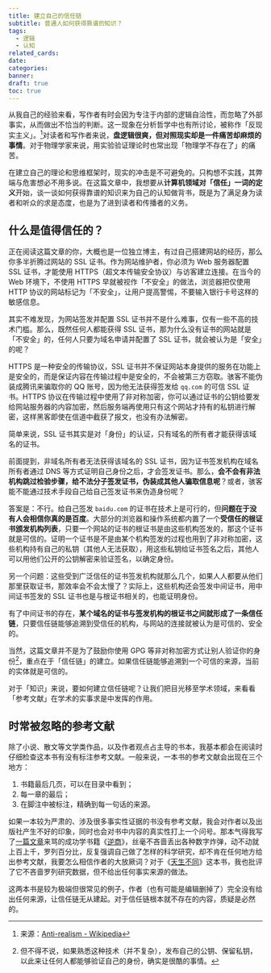 ```yaml
---
title: 建立自己的信任链
subtitle: 普通人如何获得靠谱的知识？
tags:
  - 逻辑
  - 认知
related_cards: 
date: 
categories: 
banner: 
draft: true
toc: true
---
```


从我自己的经验来看，写作者有时会因为专注于内部的逻辑自洽性，而忽略了外部事实，从而做出不恰当的判断。这一现象在分析哲学中也有所讨论，被称作「反现实主义」。[^1]对读者和写作者来说，**盘逻辑很爽，但对照现实却是一件痛苦却麻烦的事情**。对于物理学家来说，用实验验证理论时也常出现「物理学不存在了」的痛苦。

在建立自己的理论和思维框架时，现实的冲击是不可避免的。只构想不实践，其弊端与危害想必不用多说。在这篇文章中，我想要从**计算机领域对「信任」一词的定义**开始，谈一谈如何获得靠谱的知识来为自己的认知做背书，既是为了满足身为读者和听众的求是态度，也是为了进到读者和传播者的义务。

<!--more-->

## 什么是值得信任的？

正在阅读这篇文章的你，大概也是一位独立博主，有过自己搭建网站的经历，那么你多半折腾过网站的 SSL 证书。作为网站维护者，你必须为 Web 服务器配置 SSL 证书，才能使用 HTTPS（超文本传输安全协议）与访客建立连接。在当今的 Web 环境下，不使用 HTTPS 早就被视作「不安全」的做法，浏览器把仅使用 HTTP 协议的网站标记为「不安全」，让用户提高警惕，不要输入银行卡号这样的敏感信息。

其实不难发现，为网站签发并配置 SSL 证书并不是什么难事，仅有一些不高的技术门槛。那么，既然任何人都能获得 SSL 证书，那为什么没有证书的网站就是「不安全」的，任何人只要为域名申请并配置了 SSL 证书，就会被认为是「安全」的呢？

HTTPS 是一种安全的传输协议，SSL 证书并不保证网站本身提供的服务在功能上是安全的，而是保证内容在传输过程中是安全的，不会被第三方窃取。骇客不能伪装成腾讯来骗取你的 QQ 账号，因为他无法获得签发给 `qq.com` 的可信 SSL 证书。HTTPS 协议在传输过程中使用了非对称加密，你可以通过证书的公钥给要发给网站服务器的内容加密，然后服务端再使用只有这个网站才持有的私钥进行解密，这样黑客即使在信道中截获了报文，也没有办法解密。

简单来说，SSL 证书其实是对「身份」的认证，只有域名的所有者才能获得该域名的证书。

前面提到，非域名所有者无法获得该域名的 SSL 证书，因为证书签发机构在域名所有者通过 DNS 等方式证明自己身份之后，才会签发证书。那么，**会不会有非法机构跳过检验步骤，给不法分子签发证书，伪装成其他人骗取信息呢**？或者，骇客能不能通过技术手段自己给自己签发证书来伪造身份呢？

答案是：不行。给自己签发 `baidu.com` 的证书在技术上是可行的，但**问题在于没有人会相信你真的是百度**。大部分的浏览器和操作系统都内置了一个**受信任的根证书颁发机构列表**，只要一个网站的证书的根证书是由这些机构签发的，那这个证书就是可信的。证明一个证书是不是由某个机构签发的过程也用到了非对称加密，这些机构持有自己的私钥（其他人无法获取），用这些私钥给证书签名之后，其他人可以用他们公开的公钥解密来验证签名，以确定身份。

另一个问题：这些受到广泛信任的证书签发机构就那么几个，如果人人都要从他们那里获取证书，那效率会不会太慢了？实际上，这些机构还会签发中间证书，用中间证书签发的 SSL 证书也是与根证书相关的，也能证明身份。

有了中间证书的存在，**某个域名的证书与签发机构的根证书之间就形成了一条信任链**，只要信任链能够追溯到受信任的机构，与网站的连接就被认为是可信的、安全的。

当然，这篇文章并不是为了鼓励你使用 GPG 等非对称加密方式让别人验证你的身份[^2]，重点在于「信任链」的建立。如果信任链能够追溯到一个可信的来源，当前的实体就是可信的。

对于「知识」来说，要如何建立信任链呢？让我们把目光移至学术领域，来看看「参考文献」在学术的实事求是中发挥的作用。

## 时常被忽略的参考文献

除了小说、散文等文学类作品，以及作者观点占主导的书本，我基本都会在阅读时仔细检查这本书有没有标注参考文献。一般来说，一本书的参考文献会出现在三个地方：

1. 书籍最后几页，可以在目录中看到；
2. 每一章的最后；
3. 在脚注中被标注，精确到每一句话的来源。

如果一本较为严肃的、涉及很多事实性证据的书没有参考文献，我会对作者以及出版社产生不好的印象，同时也会对书中内容的真实性打上一个问号。那本气得我写了[一篇文章](/posts/为什么讨厌成功学/)来骂的成功学书籍《[逆商](/library/2025/逆商/)》，丝毫不吝啬丢出各种数字炸弹，动不动就上百上千，罗列百分比，反复强调自己做了怎样的科学研究，却不肯在任何地方给出参考文献，我要怎么相信作者的大放厥词？对于《[天生不同](/library/2025/天生不同/)》这本书，我也批评了它不吝啬罗列研究数据，但不给出任何事实来源的做法。

这两本书是较为极端但很常见的例子，作者（也有可能是编辑删掉了）完全没有给出任何来源，让信任链无从建起。对于信任链根本就不存在的内容，质疑是必然的。



[^1]: 来源：[Anti-realism - Wikipedia](https://en.wikipedia.org/wiki/Anti-realism)
[^2]: 但不得不说，如果熟悉这种技术（并不复杂），发布自己的公钥、保留私钥，以此来让任何人都能够验证自己的身份，确实是很酷的事情。